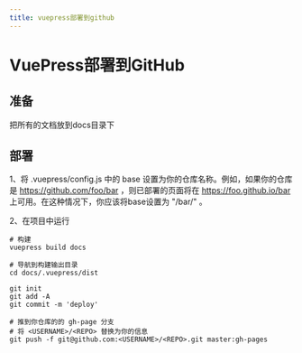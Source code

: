 ```yaml
---
title: vuepress部署到github
---
```

# VuePress部署到GitHub
## 准备
把所有的文档放到docs目录下
## 部署
1、将 .vuepress/config.js 中的 base 设置为你的仓库名称。例如，如果你的仓库是 https://github.com/foo/bar ，则已部署的页面将在 https://foo.github.io/bar 上可用。在这种情况下，你应该将base设置为 "/bar/" 。

2、在项目中运行
~~~
# 构建
vuepress build docs

# 导航到构建输出目录
cd docs/.vuepress/dist

git init
git add -A
git commit -m 'deploy'

# 推到你仓库的的 gh-page 分支
# 将 <USERNAME>/<REPO> 替换为你的信息
git push -f git@github.com:<USERNAME>/<REPO>.git master:gh-pages
~~~
